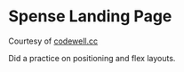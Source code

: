 # Spense Landing Page

Courtesy of [codewell.cc](https://www.codewell.cc/challenges/spense-landing-page--608a7a859691700015db16c5)

Did a practice on positioning and flex layouts.